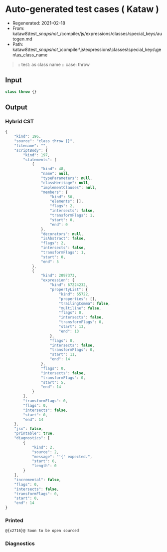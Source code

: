 # Auto-generated test cases ( Kataw )
- Regenerated: 2021-02-18
- From: kataw8\test\__snapshot__/compiler/js/expressions/classes/special_keys/autogen.md
- Path: kataw8\test\__snapshot__\compiler\js\expressions\classes\special_keys\gen\as_class_name
> :: test: as class name
> :: case: throw
## Input

`````js
class throw {}
`````

## Output


### Hybrid CST


```javascript
{
    "kind": 196,
    "source": "class throw {}",
    "filename": "",
    "scriptBody": {
        "kind": 197,
        "statements": [
            {
                "kind": 48,
                "name": null,
                "typeParameters": null,
                "classHeritage": null,
                "implementClauses": null,
                "members": {
                    "kind": 50,
                    "elements": [],
                    "flags": 2,
                    "intersects": false,
                    "transformFlags": 1,
                    "start": 0,
                    "end": 0
                },
                "decorators": null,
                "isAbstract": false,
                "flags": 2,
                "intersects": false,
                "transformFlags": 1,
                "start": 0,
                "end": 5
            },
            {
                "kind": 2097373,
                "expression": {
                    "kind": 67224232,
                    "propertyList": {
                        "kind": 65722,
                        "properties": [],
                        "trailingComma": false,
                        "multiline": false,
                        "flags": 0,
                        "intersects": false,
                        "transformFlags": 0,
                        "start": 13,
                        "end": 13
                    },
                    "flags": 0,
                    "intersects": false,
                    "transformFlags": 0,
                    "start": 11,
                    "end": 14
                },
                "flags": 0,
                "intersects": false,
                "transformFlags": 0,
                "start": 5,
                "end": 14
            }
        ],
        "transformFlags": 0,
        "flags": 0,
        "intersects": false,
        "start": 0,
        "end": 14
    },
    "jsx": false,
    "printable": true,
    "diagnostics": [
        {
            "kind": 2,
            "source": 2,
            "message": "'{' expected.",
            "start": 6,
            "length": 0
        }
    ],
    "incremental": false,
    "flags": 0,
    "intersects": false,
    "transformFlags": 0,
    "start": 0,
    "end": 14
}
```

### Printed


```javascript
@{x2716}@ Soon to be open sourced
```

### Diagnostics


```javascript

```

